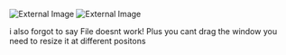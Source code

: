 ![External Image](https://i.imgur.com/XfYjkQo.png)
![External Image](https://i.imgur.com/cSUTlCP.png)


i also forgot to say File doesnt work! Plus you cant drag the window you need to resize it at different positons
